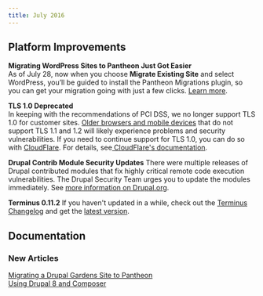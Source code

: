 ```yaml
---
title: July 2016
---
```

## Platform Improvements

**Migrating WordPress Sites to Pantheon Just Got Easier**  
As of July 28, now when you choose **Migrate Existing Site** and select WordPress, you’ll be guided to install the Pantheon Migrations plugin, so you can get your migration going with just a few clicks. [Learn more](https://pantheon.io/docs/migrate-wordpress/).

**TLS 1.0 Deprecated**  
In keeping with the recommendations of PCI DSS, we no longer support TLS 1.0 for customer sites. [Older browsers and mobile devices](https://en.wikipedia.org/wiki/Transport_Layer_Security#Web_browsers) that do not support TLS 1.1 and 1.2 will likely experience problems and security vulnerabilities. If you need to continue support for TLS 1.0, you can do so with [CloudFlare](https://pantheon.io/docs/cloudflare/). For details, see[ CloudFlare's documentation](https://support.cloudflare.com/hc/en-us/articles/205043158-PCI-3-1-and-TLS-1-2).

**Drupal Contrib Module Security Updates**
There were multiple releases of Drupal contributed modules that fix highly critical remote code execution vulnerabilities. The Drupal Security Team urges you to update the modules immediately. See [more information on Drupal.org](https://www.drupal.org/psa-2016-001).

**Terminus 0.11.2**
If you haven't updated in a while, check out the [Terminus Changelog](https://github.com/pantheon-systems/cli/blob/master/CHANGELOG.md) and get the [latest version](https://github.com/pantheon-systems/cli/releases).


## Documentation

### New Articles
[Migrating a Drupal Gardens Site to Pantheon](https://pantheon.io/docs/migrate-drupal-gardens/)  
[Using Drupal 8 and Composer](https://pantheon.io/docs/composer-drupal-8/)


